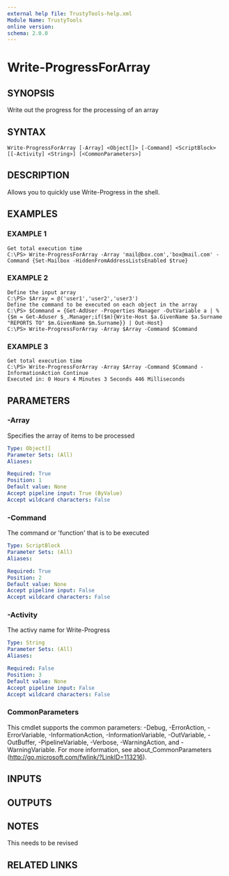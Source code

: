 ```yaml
---
external help file: TrustyTools-help.xml
Module Name: TrustyTools
online version:
schema: 2.0.0
---
```


# Write-ProgressForArray

## SYNOPSIS
Write out the progress for the processing of an array

## SYNTAX

```
Write-ProgressForArray [-Array] <Object[]> [-Command] <ScriptBlock> [[-Activity] <String>] [<CommonParameters>]
```

## DESCRIPTION
Allows you to quickly use Write-Progress in the shell.

## EXAMPLES

### EXAMPLE 1
```
Get total execution time
C:\PS> Write-ProgressForArray -Array 'mail@box.com','box@mail.com' -Command {Set-Mailbox -HiddenFromAddressListsEnabled $true}
```

### EXAMPLE 2
```
Define the input array
C:\PS> $Array = @('user1','user2','user3')
Define the command to be executed on each object in the array
C:\PS> $Command = {Get-AdUser -Properties Manager -OutVariable a | %{$m = Get-Aduser $_.Manager;if($m){Write-Host $a.GivenName $a.Surname "REPORTS TO" $m.GivenName $m.Surname}} | Out-Host}
C:\PS> Write-ProgressForArray -Array $Array -Command $Command
```

### EXAMPLE 3
```
Get total execution time
C:\PS> Write-ProgressForArray -Array $Array -Command $Command -InformationAction Continue
Executed in: 0 Hours 4 Minutes 3 Seconds 446 Milliseconds
```

## PARAMETERS

### -Array
Specifies the array of items to be processed

```yaml
Type: Object[]
Parameter Sets: (All)
Aliases:

Required: True
Position: 1
Default value: None
Accept pipeline input: True (ByValue)
Accept wildcard characters: False
```

### -Command
The command or 'function' that is to be executed

```yaml
Type: ScriptBlock
Parameter Sets: (All)
Aliases:

Required: True
Position: 2
Default value: None
Accept pipeline input: False
Accept wildcard characters: False
```

### -Activity
The activy name for Write-Progress

```yaml
Type: String
Parameter Sets: (All)
Aliases:

Required: False
Position: 3
Default value: None
Accept pipeline input: False
Accept wildcard characters: False
```

### CommonParameters
This cmdlet supports the common parameters: -Debug, -ErrorAction, -ErrorVariable, -InformationAction, -InformationVariable, -OutVariable, -OutBuffer, -PipelineVariable, -Verbose, -WarningAction, and -WarningVariable.
For more information, see about_CommonParameters (http://go.microsoft.com/fwlink/?LinkID=113216).

## INPUTS

## OUTPUTS

## NOTES
This needs to be revised

## RELATED LINKS
